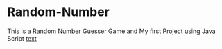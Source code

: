 # Random-Number
This is a Random Number Guesser Game and My first Project using Java Script
[text](https://randomnumber-guesser.netlify.app/)

